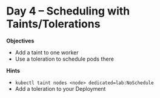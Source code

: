 # Day 4 – Scheduling with Taints/Tolerations

**Objectives**
- Add a taint to one worker
- Use a toleration to schedule pods there

**Hints**
- `kubectl taint nodes <node> dedicated=lab:NoSchedule`
- Add a toleration to your Deployment
